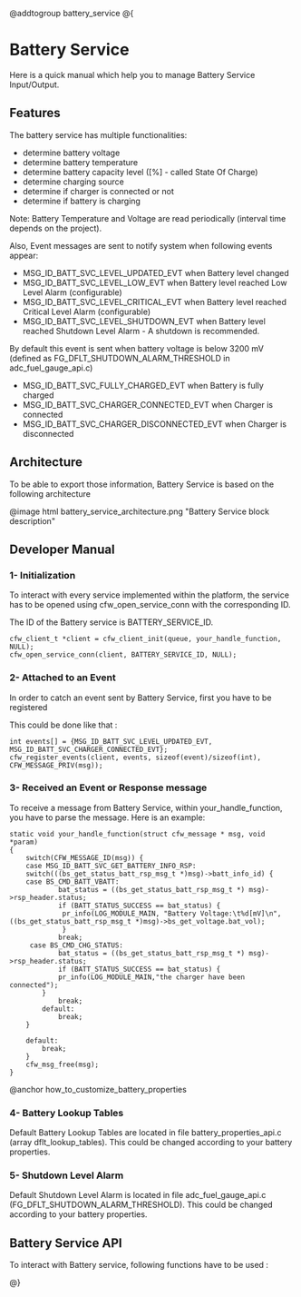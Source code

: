 @addtogroup battery_service
@{

Battery Service
===============

Here is a quick manual which help you to manage Battery Service Input/Output.

## Features

The battery service has multiple functionalities:
 - determine battery voltage
 - determine battery temperature
 - determine battery capacity level ([%] - called State Of Charge)
 - determine charging source
 - determine if charger is connected or not
 - determine if battery is charging

Note: Battery Temperature and Voltage are read periodically (interval time depends on the project).

Also, Event messages are sent to notify system when following events appear:
 - MSG_ID_BATT_SVC_LEVEL_UPDATED_EVT when Battery level changed
 - MSG_ID_BATT_SVC_LEVEL_LOW_EVT when Battery level reached Low Level Alarm (configurable)
 - MSG_ID_BATT_SVC_LEVEL_CRITICAL_EVT when Battery level reached Critical Level Alarm (configurable)
 - MSG_ID_BATT_SVC_LEVEL_SHUTDOWN_EVT when Battery level reached Shutdown Level Alarm - A shutdown is recommended.

By default this event is sent when battery voltage is below 3200 mV (defined as FG_DFLT_SHUTDOWN_ALARM_THRESHOLD in adc_fuel_gauge_api.c)
 - MSG_ID_BATT_SVC_FULLY_CHARGED_EVT when Battery is fully charged
 - MSG_ID_BATT_SVC_CHARGER_CONNECTED_EVT when Charger is connected
 - MSG_ID_BATT_SVC_CHARGER_DISCONNECTED_EVT when Charger is disconnected

## Architecture

To be able to export those information, Battery Service is based on the following architecture

@image html battery_service_architecture.png "Battery Service block description"

## Developer Manual

### 1- Initialization

To interact with every service implemented within the platform, the service has to be opened using cfw_open_service_conn with the corresponding ID.

The ID of the Battery service  is BATTERY_SERVICE_ID.

~~~~~~~~~~~~~~~~{.c}
cfw_client_t *client = cfw_client_init(queue, your_handle_function, NULL);
cfw_open_service_conn(client, BATTERY_SERVICE_ID, NULL);
~~~~~~~~~~~~~~~~

### 2- Attached to an Event

In order to catch an event sent by Battery Service, first you have to be registered

This could be done like that :

~~~~~~~~~~~~~~~~{.c}
int events[] = {MSG_ID_BATT_SVC_LEVEL_UPDATED_EVT, MSG_ID_BATT_SVC_CHARGER_CONNECTED_EVT};
cfw_register_events(client, events, sizeof(event)/sizeof(int), CFW_MESSAGE_PRIV(msg));
~~~~~~~~~~~~~~~~

### 3- Received an Event or Response message

To receive a message from Battery Service, within your_handle_function, you have to parse the message.
Here is an example:

~~~~~~~~~~~~~~~~{.c}
static void your_handle_function(struct cfw_message * msg, void *param)
{
    switch(CFW_MESSAGE_ID(msg)) {
    case MSG_ID_BATT_SVC_GET_BATTERY_INFO_RSP:
	switch(((bs_get_status_batt_rsp_msg_t *)msg)->batt_info_id) { 
	case BS_CMD_BATT_VBATT:
       	 	bat_status = ((bs_get_status_batt_rsp_msg_t *) msg)->rsp_header.status;
        	if (BATT_STATUS_SUCCESS == bat_status) {
           	 pr_info(LOG_MODULE_MAIN, "Battery Voltage:\t%d[mV]\n",((bs_get_status_batt_rsp_msg_t *)msg)->bs_get_voltage.bat_vol);
       		 }
        	break;
   	 case BS_CMD_CHG_STATUS:
       	 	bat_status = ((bs_get_status_batt_rsp_msg_t *) msg)->rsp_header.status;
        	if (BATT_STATUS_SUCCESS == bat_status) {
        	pr_info(LOG_MODULE_MAIN,"the charger have been connected");
		}
        	break;
    	default:
        	break;
	} 

    default:
        break;
    }
    cfw_msg_free(msg);
}
~~~~~~~~~~~~~~~~

@anchor how_to_customize_battery_properties
### 4- Battery Lookup Tables

Default Battery Lookup Tables are located in file battery_properties_api.c (array dflt_lookup_tables).
This could be changed according to your battery properties.

### 5- Shutdown Level Alarm

Default Shutdown Level Alarm is located in file adc_fuel_gauge_api.c (FG_DFLT_SHUTDOWN_ALARM_THRESHOLD).
This could be changed according to your battery properties.

## Battery Service API

To interact with Battery service, following functions have to be used :




@}
